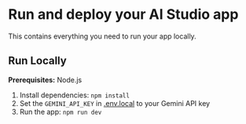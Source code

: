 
# Run and deploy your AI Studio app

This contains everything you need to run your app locally.
## Run Locally

**Prerequisites:**  Node.js


1. Install dependencies:
   `npm install`
3. Set the `GEMINI_API_KEY` in [.env.local](.env.local) to your Gemini API key
4. Run the app:
   `npm run dev`
